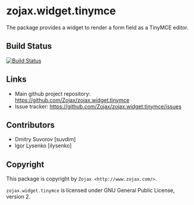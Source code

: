 zojax.widget.tinymce
====================

The package provides a widget to render a form field as a TinyMCE editor.


Build Status
------------
[![Build Status](http://jenkins.zojax.com/buildStatus/icon?job=zojax.widget.tinymce)](http://jenkins.zojax.com/job/zojax.widget.tinymce/)


Links
-----

- Main github project repository: https://github.com/Zojax/zojax.widget.tinymce
- Issue tracker: https://github.com/Zojax/zojax.widget.tinymce/issues


Contributors
------------

- Dmitry Suvorov [suvdim]
- Igor Lysenko [ilysenko]


Copyright
---------

This package is copyright by `Zojax <http://www.zojax.com/>`.

``zojax.widget.tinymce`` is licensed under GNU General Public License, version 2.